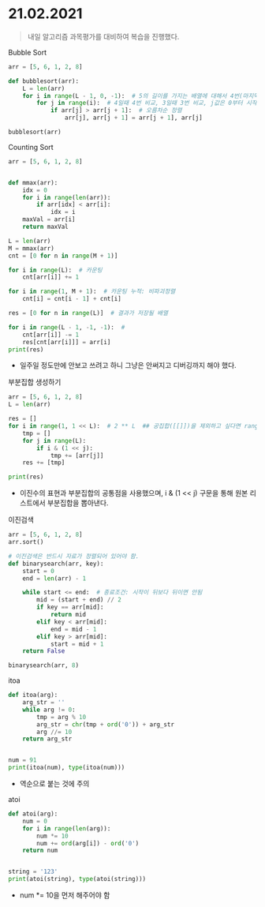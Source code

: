 # 21.02.2021

> 내일 알고리즘 과목평가를 대비하여 복습을 진행했다.



Bubble Sort

```python
arr = [5, 6, 1, 2, 8]

def bubblesort(arr):
    L = len(arr)
    for i in range(L - 1, 0, -1):  # 5의 길이를 가지는 배열에 대해서 4번(마지막에 인덱스:0에 남은 값은 정렬되어져 있다)
        for j in range(i):  # 4일때 4번 비교, 3일때 3번 비교, j값은 0부터 시작하므로 비교값엔 +1
            if arr[j] > arr[j + 1]:  # 오름차순 정렬
                arr[j], arr[j + 1] = arr[j + 1], arr[j]

bubblesort(arr)

```





Counting Sort

```python
arr = [5, 6, 1, 2, 8]


def mmax(arr):
    idx = 0
    for i in range(len(arr)):
        if arr[idx] < arr[i]:
            idx = i
    maxVal = arr[i]
    return maxVal

L = len(arr)
M = mmax(arr)
cnt = [0 for n in range(M + 1)]

for i in range(L):  # 카운팅
    cnt[arr[i]] += 1

for i in range(1, M + 1):  # 카운팅 누적: 비파괴정렬
    cnt[i] = cnt[i - 1] + cnt[i]

res = [0 for n in range(L)]  # 결과가 저장될 배열

for i in range(L - 1, -1, -1):  #
    cnt[arr[i]] -= 1
    res[cnt[arr[i]]] = arr[i]
print(res)
```

- 일주일 정도만에 안보고 쓰려고 하니 그냥은 안써지고 디버깅까지 해야 했다.





부분집합  생성하기

```python
arr = [5, 6, 1, 2, 8]
L = len(arr)

res = []
for i in range(1, 1 << L):  # 2 ** L  ## 공집합([[]])을 제외하고 싶다면 range(1, 1 << L)
    tmp = []
    for j in range(L):
        if i & (1 << j):
            tmp += [arr[j]]
    res += [tmp]

print(res)
```

- 이진수의 표현과 부분집합의 공통점을 사용했으며, i & (1 << j) 구문을 통해 원본 리스트에서 부분집합을 뽑아낸다.





이진검색

```python
arr = [5, 6, 1, 2, 8]
arr.sort()

# 이진검색은 반드시 자료가 정렬되어 있어야 함.
def binarysearch(arr, key):
    start = 0
    end = len(arr) - 1

    while start <= end:  # 종료조건: 시작이 뒤보다 뒤이면 안됨
        mid = (start + end) // 2
        if key == arr[mid]:
            return mid
        elif key < arr[mid]:
            end = mid - 1
        elif key > arr[mid]:
            start = mid + 1
    return False

binarysearch(arr, 8)
```





itoa

```python
def itoa(arg):
    arg_str = ''
    while arg != 0:
        tmp = arg % 10
        arg_str = chr(tmp + ord('0')) + arg_str
        arg //= 10
    return arg_str


num = 91
print(itoa(num), type(itoa(num)))
```

- 역순으로 붙는 것에 주의





atoi

```python
def atoi(arg):
    num = 0
    for i in range(len(arg)):
        num *= 10
        num += ord(arg[i]) - ord('0')
    return num


string = '123'
print(atoi(string), type(atoi(string)))
```

- num *= 10을 먼저 해주어야 함